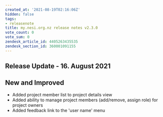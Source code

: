 ```yaml
---
created_at: '2021-08-19T02:16:06Z'
hidden: false
tags:
- releasenote
title: my.nesi.org.nz release notes v2.3.0
vote_count: 0
vote_sum: 0
zendesk_article_id: 4405263435535
zendesk_section_id: 360001091155
---
```


## Release Update - 16. August 2021

## New and Improved

-   Added project member list to project details view
-   Added ability to manage project members (add/remove, assign
    role) for project owners
-   Added feedback link to the 'user name' menu

 